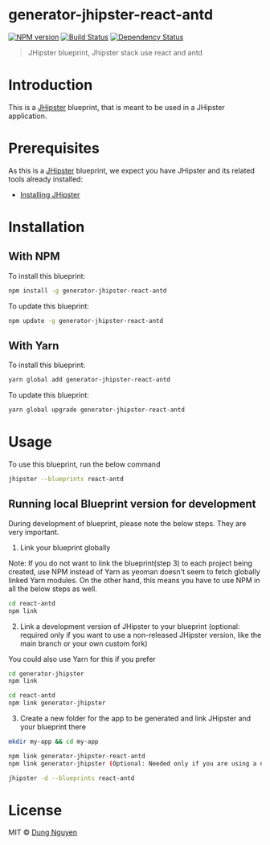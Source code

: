 # generator-jhipster-react-antd
[![NPM version][npm-image]][npm-url] [![Build Status][travis-image]][travis-url] [![Dependency Status][daviddm-image]][daviddm-url]
> JHipster blueprint, Jhipster stack use react and antd

# Introduction

This is a [JHipster](https://www.jhipster.tech/) blueprint, that is meant to be used in a JHipster application.

# Prerequisites

As this is a [JHipster](https://www.jhipster.tech/) blueprint, we expect you have JHipster and its related tools already installed:

- [Installing JHipster](https://www.jhipster.tech/installation/)

# Installation

## With NPM

To install this blueprint:

```bash
npm install -g generator-jhipster-react-antd
```

To update this blueprint:

```bash
npm update -g generator-jhipster-react-antd
```

## With Yarn

To install this blueprint:

```bash
yarn global add generator-jhipster-react-antd
```

To update this blueprint:

```bash
yarn global upgrade generator-jhipster-react-antd
```

# Usage

To use this blueprint, run the below command

```bash
jhipster --blueprints react-antd
```


## Running local Blueprint version for development

During development of blueprint, please note the below steps. They are very important.

1. Link your blueprint globally 

Note: If you do not want to link the blueprint(step 3) to each project being created, use NPM instead of Yarn as yeoman doesn't seem to fetch globally linked Yarn modules. On the other hand, this means you have to use NPM in all the below steps as well.

```bash
cd react-antd
npm link
```

2. Link a development version of JHipster to your blueprint (optional: required only if you want to use a non-released JHipster version, like the main branch or your own custom fork)

You could also use Yarn for this if you prefer

```bash
cd generator-jhipster
npm link

cd react-antd
npm link generator-jhipster
```

3. Create a new folder for the app to be generated and link JHipster and your blueprint there

```bash
mkdir my-app && cd my-app

npm link generator-jhipster-react-antd
npm link generator-jhipster (Optional: Needed only if you are using a non-released JHipster version)

jhipster -d --blueprints react-antd

```

# License

MIT © [Dung Nguyen](dungnq.net)


[npm-image]: https://img.shields.io/npm/v/generator-jhipster-react-antd.svg
[npm-url]: https://npmjs.org/package/generator-jhipster-react-antd
[travis-image]: https://travis-ci.org/dungreact/generator-jhipster-react-antd.svg?branch=main
[travis-url]: https://travis-ci.org/dungreact/generator-jhipster-react-antd
[daviddm-image]: https://david-dm.org/dungreact/generator-jhipster-react-antd.svg?theme=shields.io
[daviddm-url]: https://david-dm.org/dungreact/generator-jhipster-react-antd
